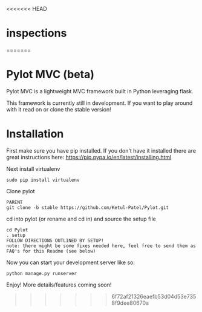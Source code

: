 <<<<<<< HEAD
# inspections
=======
# Pylot MVC (beta)
Pylot MVC is a lightweight MVC framework built in Python leveraging flask.

This framework is currently still in development. If you want to play around with it read on or clone the stable version!

# Installation

First make sure you have pip installed. If you don't have it installed there are great instructions here: https://pip.pypa.io/en/latest/installing.html

Next install virtualenv
```
sudo pip install virtualenv
```

Clone pylot
```
PARENT
git clone -b stable https://github.com/Ketul-Patel/Pylot.git
```

cd into pylot (or rename and cd in) and source the setup file
```
cd Pylot
. setup
FOLLOW DIRECTIONS OUTLINED BY SETUP!
note: there might be some fixes needed here, feel free to send them as FAQ's for this Readme (see below)
```

Now you can start your development server like so:
```
python manage.py runserver
```

Enjoy! More details/features coming soon!
>>>>>>> 6f72af21326eaefb53d04d53e7358f9dee80670a
